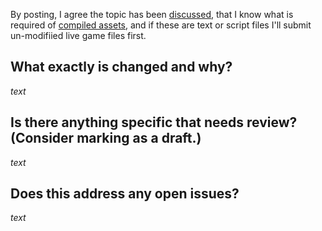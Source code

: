 By posting, I agree the topic has been [discussed](https://github.com/Tsuey/L4D2-Community-Update/issues), that I know what is required of [compiled assets](/CONTRIBUTING.md#Coordination), and if these are text or script files I'll submit un-modifiied live game files first.

## What exactly is changed and why?

_text_

## Is there anything specific that needs review? (Consider marking as a draft.)

_text_

## Does this address any open issues?

_text_
